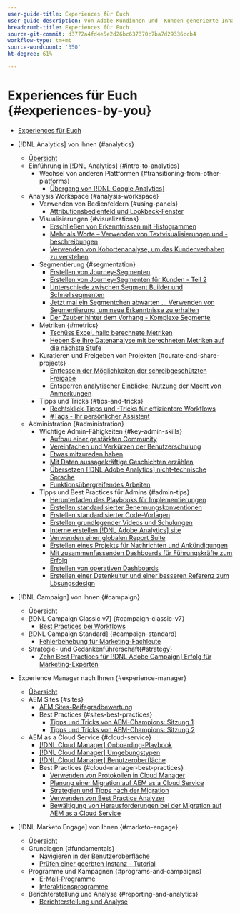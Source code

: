 ```yaml
---
user-guide-title: Experiences für Euch
user-guide-description: Von Adobe-Kundinnen und -Kunden generierte Inhalte
breadcrumb-title: Experiences für Euch
source-git-commit: d3772a4fd4e5e2d26bc637370c7ba7d29336ccb4
workflow-type: tm+mt
source-wordcount: '350'
ht-degree: 61%

---
```



# Experiences für Euch {#experiences-by-you}

+ [Experiences für Euch](/help/overview.md)

+ [!DNL Analytics] von Ihnen {#analytics}
   + [Übersicht](/help/analytics/overview.md)
   + Einführung in [!DNL Analytics] {#intro-to-analytics}
      + Wechsel von anderen Plattformen {#transitioning-from-other-platforms}
         + [Übergang von [!DNL Google Analytics]](../analytics/intro-to-analytics/transitioning-from-other-platforms/transition-from-google-analytics.md)
   + Analysis Workspace {#analysis-workspace}
      + Verwenden von Bedienfeldern {#using-panels}
         + [Attributionsbedienfeld und Lookback-Fenster](../analytics/analysis-workspace/using-panels/understanding-adobe-analytics-attribution-panel-and-lookback-windows.md)
      + Visualisierungen {#visualizations}
         + [Erschließen von Erkenntnissen mit Histogrammen](../analytics/analysis-workspace/visualizations/unlocking-insights-with-histograms.md)
         + [Mehr als Worte – Verwenden von Textvisualisierungen und -beschreibungen](../analytics/analysis-workspace/visualizations/more-than-words-using-text-visualizations-and-descriptions.md)
         + [Verwenden von Kohortenanalyse, um das Kundenverhalten zu verstehen](../analytics/analysis-workspace/visualizations/use-cohort-analysis-to-understand-customer-behavior.md)
      + Segmentierung {#segmentation}
         + [Erstellen von Journey-Segmenten](../analytics/analysis-workspace/segmentation/building-customer-journey-segments.md)
         + [Erstellen von Journey-Segmenten für Kunden - Teil 2](../analytics/analysis-workspace/segmentation/building-customer-journey-segments-part-two.md)
         + [Unterschiede zwischen Segment Builder und Schnellsegmenten](../analytics/analysis-workspace/segmentation/differences-between-the-segment-builder-and-quick-segments.md)
         + [Jetzt mal ein Segmentchen abwarten … Verwenden von Segmentierung, um neue Erkenntnisse zu erhalten](../analytics/analysis-workspace/segmentation/segmentation-to-discover-new-insights.md)
         + [Der Zauber hinter dem Vorhang - Komplexe Segmente](../analytics/analysis-workspace/segmentation/the-magic-behind-the-curtain-complex-segments.md)
      + Metriken {#metrics}
         + [Tschüss Excel, hallo berechnete Metriken](../analytics/analysis-workspace/metrics/goodbye-excel-hello-calculated-metrics.md)
         + [Heben Sie Ihre Datenanalyse mit berechneten Metriken auf die nächste Stufe](../analytics/analysis-workspace/metrics/take-your-data-analysis-to-the-next-level-with-calculated-metrics.md)
      + Kuratieren und Freigeben von Projekten {#curate-and-share-projects}
         + [Entfesseln der Möglichkeiten der schreibgeschützten Freigabe](../analytics/analysis-workspace/curate-and-share-projects/unlocking-the-power-of-view-only-sharing.md)
         + [Entsperren analytischer Einblicke; Nutzung der Macht von Anmerkungen](../analytics/analysis-workspace/curate-and-share-projects/harnessing-the-power-of-annotations.md)
      + Tipps und Tricks {#tips-and-tricks}
         + [Rechtsklick-Tipps und -Tricks für effizientere Workflows](../analytics/analysis-workspace/tips-and-tricks/right-click-tips-and-tricks-for-more-efficient-workflows.md)
         + [#Tags - Ihr persönlicher Assistent](../analytics/analysis-workspace/tips-and-tricks/tags-your-personal-assistant.md)
   + Administration {#administration}
      + Wichtige Admin-Fähigkeiten {#key-admin-skills}
         + [Aufbau einer gestärkten Community](../analytics/administration/key-admin-skills/empowered-community.md)
         + [Vereinfachen und Verkürzen der Benutzerschulung](../analytics/administration/key-admin-skills/simplify-training-users.md)
         + [Etwas mitzureden haben](../analytics/administration/key-admin-skills/gaining-a-seat-at-the-table.md)
         + [Mit Daten aussagekräftige Geschichten erzählen](../analytics/administration/key-admin-skills/telling-impactful-stories-with-data.md)
         + [Übersetzen [!DNL Adobe Analytics] nicht-technische Sprache](../analytics/administration/key-admin-skills/translating-adobe-analytics-technical-language.md)
         + [Funktionsübergreifendes Arbeiten](../analytics/administration/key-admin-skills/working-cross-functionally.md)
      + Tipps und Best Practices für Admins {#admin-tips}
         + [Herunterladen des Playbooks für Implementierungen](../analytics/administration/admin-tips/download-the-adobe-analytics-implementation-playbook.md)
         + [Erstellen standardisierter Benennungskonventionen](../analytics/administration/admin-tips/create-standardized-naming-conventions.md)
         + [Erstellen standardisierter Code-Vorlagen](../analytics/administration/admin-tips/create-standardized-code-templates.md)
         + [Erstellen grundlegender Videos und Schulungen](../analytics/administration/admin-tips/create-basic-videos-and-training.md)
         + [Interne erstellen [!DNL Adobe Analytics] site](../analytics/administration/admin-tips/create-an-internal-adobe-analytics-site.md)
         + [Verwenden einer globalen Report Suite](../analytics/administration/admin-tips/use-a-global-report-suite.md)
         + [Erstellen eines Projekts für Nachrichten und Ankündigungen](../analytics/administration/admin-tips/create-a-news-and-announcements-project.md)
         + [Mit zusammenfassenden Dashboards für Führungskräfte zum Erfolg](../analytics/administration/admin-tips/driving-success-with-executive-summary-dashboards.md)
         + [Erstellen von operativen Dashboards](../analytics/administration/admin-tips/create-operational-dashboards.md)
         + [Erstellen einer Datenkultur und einer besseren Referenz zum Lösungsdesign](../analytics/administration/admin-tips/better-sdr.md)
+ [!DNL Campaign] von Ihnen {#campaign}
   + [Übersicht](/help/campaign/overview.md)
   + [!DNL Campaign Classic v7] {#campaign-classic-v7}
      + [Best Practices bei Workflows](/help/campaign/ac-v7/workflow-best-practices-for-marketers.md)
   + [!DNL Campaign Standard] {#campaign-standard}
      + [Fehlerbehebung für Marketing-Fachleute](/help/campaign/acs/troubleshooting-for-marketers.md)
   + Strategie- und Gedankenführerschaft{#strategy}
      + [Zehn Best Practices für [!DNL Adobe Campaign] Erfolg für Marketing-Experten](/help/campaign/10-best-practices-for-marketers.md)
+ Experience Manager nach Ihnen {#experience-manager}
   + [Übersicht](/help/experience-manager/overview.md)
   + AEM Sites {#sites}
      + [AEM Sites-Reifegradbewertung](/help/experience-manager/sites/expert-resources/maturity-assessment.md)
      + Best Practices {#sites-best-practices}
         + [Tipps und Tricks von AEM-Champions: Sitzung 1](/help/experience-manager/sites/expert-resources/champion-tips-1.md)
         + [Tipps und Tricks von AEM-Champions: Sitzung 2](/help/experience-manager/sites/expert-resources/champion-tips-2.md)
   + AEM as a Cloud Service {#cloud-service}
      + [[!DNL Cloud Manager] Onboarding-Playbook](/help/experience-manager/cloud-service/expert-resources/aem-champions/onboarding-playbook.md)
      + [[!DNL Cloud Manager] Umgebungstypen](/help/experience-manager/cloud-service/expert-resources/aem-champions/environment-types.md)
      + [[!DNL Cloud Manager] Benutzeroberfläche](/help/experience-manager/cloud-service/expert-resources/aem-champions/cloud-manager-ui.md)
      + Best Practices {#cloud-manager-best-practices}
         + [Verwenden von Protokollen in Cloud Manager](/help/experience-manager/cloud-service/expert-resources/aem-champions/cloud-manager-using-logs.md)
         + [Planung einer Migration auf AEM as a Cloud Service](/help/experience-manager/cloud-service/expert-resources/aem-champions/migration.md)
         + [Strategien und Tipps nach der Migration](/help/experience-manager/cloud-service/expert-resources/aem-champions/post-migration.md)
         + [Verwenden von Best Practice Analyzer](/help/experience-manager/cloud-service/expert-resources/aem-champions/best-practice-analyzer.md)
         + [Bewältigung von Herausforderungen bei der Migration auf AEM as a Cloud Service](/help/experience-manager/cloud-service/expert-resources/aem-champions/migration-challenges.md)
+ [!DNL Marketo Engage] von Ihnen {#marketo-engage}
   + [Übersicht](/help/marketo/overview.md)
   + Grundlagen {#fundamentals}
      + [Navigieren in der Benutzeroberfläche](/help/marketo/fundamentals/ui-navigation.md)
      + [Prüfen einer geerbten Instanz - Tutorial](https://experienceleague.adobe.com/docs/experiences-by-you/auditing-an-inherited-instance/overview.html)
   + Programme und Kampagnen {#programs-and-campaigns}
      + [E-Mail-Programme](/help/marketo/programs/email-programs.md)
      + [Interaktionsprogramme](/help/marketo/programs/engagement-programs.md)
   + Berichterstellung und Analyse {#reporting-and-analytics}
      + [Berichterstellung und Analyse](/help/marketo/reporting/reporting-and-analytics.md)

